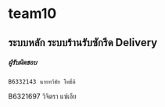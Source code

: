 # team10

## ระบบหลัก ระบบร้านรับซักรีด Delivery

##### ผู้รับผิดชอบ
```
B6332143 นายทวีชัย โพธิ์ดี
```
B6321697 วิจิตรา แซ่เอีย 
```